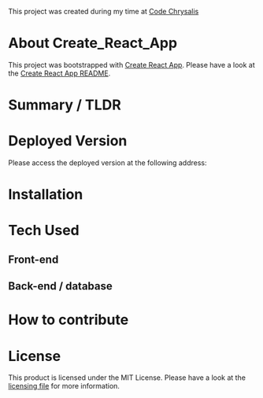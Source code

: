 This project was created during my time at [Code Chrysalis](https://www.codechrysalis.io)

# About Create_React_App
This project was bootstrapped with [Create React App](https://github.com/facebook/create-react-app).
Please have a look at the [Create React App README](README_React.md).

# Summary / TLDR

# Deployed Version
Please access the deployed version at the following address:

# Installation

# Tech Used

## Front-end

## Back-end / database


# How to contribute

# License
This product is licensed under the MIT License. Please have a look at the [licensing file](LICENSE.md) for more information.
